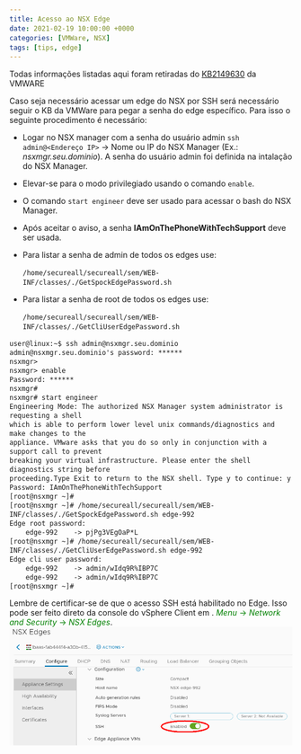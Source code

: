 ```yaml
---
title: Acesso ao NSX Edge
date: 2021-02-19 10:00:00 +0000
categories: [VMWare, NSX]
tags: [tips, edge]
---
```


Todas informações listadas aqui foram retiradas do [KB2149630](https://kb.vmware.com/s/article/2149630?src=vmw_so_vex_mmenk_1154) da VMWARE

Caso seja necessário acessar um edge do NSX por SSH será necessário seguir o KB da VMWare para pegar a senha do edge específico. Para isso o seguinte procedimento é necessário:

* Logar no NSX manager com a senha do usuário admin `ssh admin@<Endereço IP>` -> Nome ou IP do NSX Manager (Ex.: *nsxmgr.seu.dominio*). A senha do usuário admin foi definida na intalação do NSX Manager.

* Elevar-se para o modo privilegiado usando o comando `enable`.
* O comando `start engineer` deve ser usado para acessar o bash do NSX Manager.
* Após aceitar o aviso, a senha  **IAmOnThePhoneWithTechSupport** deve ser usada.
* Para listar a senha de admin de todos os edges use:

    `/home/secureall/secureall/sem/WEB-INF/classes/./GetSpockEdgePassword.sh`
* Para listar a senha de root de todos os edges use:

    `/home/secureall/secureall/sem/WEB-INF/classes/./GetCliUserEdgePassword.sh`
```
user@linux:~$ ssh admin@nsxmgr.seu.dominio
admin@nsxmgr.seu.dominio's password: ******
nsxmgr>
nsxmgr> enable
Password: ******
nsxmgr#
nsxmgr# start engineer
Engineering Mode: The authorized NSX Manager system administrator is requesting a shell 
which is able to perform lower level unix commands/diagnostics and make changes to the 
appliance. VMware asks that you do so only in conjunction with a support call to prevent 
breaking your virtual infrastructure. Please enter the shell diagnostics string before 
proceeding.Type Exit to return to the NSX shell. Type y to continue: y
Password: IAmOnThePhoneWithTechSupport
[root@nsxmgr ~]#
[root@nsxmgr ~]# /home/secureall/secureall/sem/WEB-INF/classes/./GetSpockEdgePassword.sh edge-992
Edge root password:
	edge-992	-> pjPg3VEgOaP*L
[root@nsxmgr ~]# /home/secureall/secureall/sem/WEB-INF/classes/./GetCliUserEdgePassword.sh edge-992
Edge cli user password:
	edge-992	-> admin/wIdq9R%IBP7C
	edge-992	-> admin/wIdq9R%IBP7C
[root@nsxmgr ~]#
```
Lembre de certificar-se de que o acesso SSH está habilitado no Edge. Isso pode ser feito direto da console do vSphere Client em . <span style="color:green">*Menu* -> *Network and Security* -> *NSX Edges*</span>.
![Edge](/assets/img/2020-02-19-edge1.png)